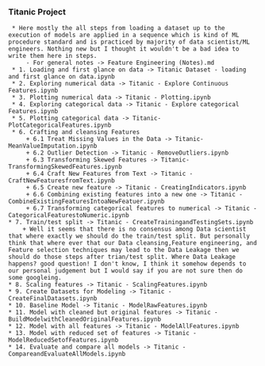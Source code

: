 ### Titanic Project
     * Here mostly the all steps from loading a dataset up to the execution of models are applied in a sequence which is kind of ML procedure standard and is practiced by majority of data scientist/ML engineers. Nothing new but I thought it wouldn't be a bad idea to write them here in steps.
         - For general notes -> Feature Engineering (Notes).md
     * 1. Loading and first glance on data -> Titanic Dataset - loading and first glance on data.ipynb
     * 2. Exploring numerical data -> Titanic - Explore Continuous Features.ipynb
     * 3. Plotting numerical data -> Titanic - Plotting.ipynb
     * 4. Exploring categorical data -> Titanic - Explore categorical Features.ipynb
     * 5. Plotting categorical data -> Titanic-PlotCategoricalFeatures.ipynb
     * 6. Crafting and cleansing Features
         + 6.1 Treat Missing Values in the Data -> Titanic-MeanValueImputation.ipynb
         + 6.2 Outlier Detection -> Titanic - RemoveOutliers.ipynb
         + 6.3 Transforming Skewed Features -> Titanic-TransformingSkewedFeatures.ipynb
         + 6.4 Craft New Features from Text -> Titanic - CraftNewFeaturesfromText.ipynb
         + 6.5 Create new feature -> Titanic - CreatingIndicators.ipynb
         + 6.6 Combining existing features into a new one -> Titanic - CombineExistingFeaturesIntoaNewFeatuer.ipynb
         + 6.7 Transforming categorical features to numerical -> Titanic - CategoricalFeaturestoNumeric.ipynb
    * 7. Train/test split -> Titanic - CreateTrainingandTestingSets.ipynb
        + Well it seems that there is no consensus among Data scientist that where exactly we should do the train/test split. But personally think that where ever that our Data cleansing,Feature engineering, and Feature selection techniques may lead to the Data Leakage then we should do those steps after trian/test split. Where Data Leakage happens? good question! I don't know, I think it somehow depends to our personal judgement but I would say if you are not sure then do some googleing.
    * 8. Scaling features -> Titanic - ScalingFeatures.ipynb
    * 9. Create Datasets for Modeling -> Titanic - CreateFinalDatasets.ipynb
    * 10. Baseline Model -> Titanic - ModelRawFeatures.ipynb
    * 11. Model with cleaned but original features -> Titanic - BuildModelwithCleanedOriginalFeatures.ipynb
    * 12. Model with all features -> Titanic - ModelAllFeatures.ipynb
    * 13. Model with reduced set of features -> Titanic - ModelReducedSetofFeatures.ipynb
    * 14. Evaluate and compare all models -> Titanic - CompareandEvaluateAllModels.ipynb
